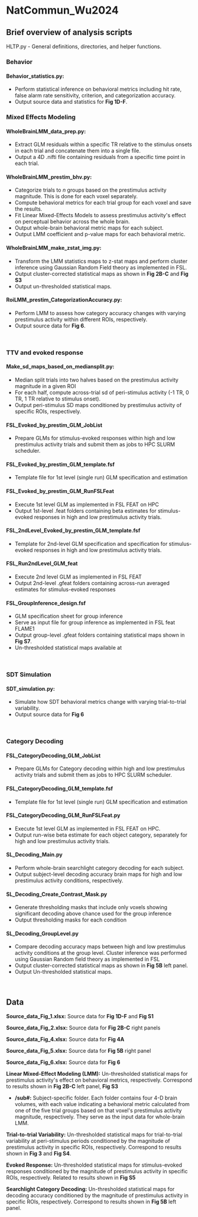 # NatCommun_Wu2024

## Brief overview of analysis scripts

HLTP.py - General definitions, directories, and helper functions.

### Behavior
#### Behavior_statistics.py:
- Perform statistical inference on behavioral metrics including hit rate, false alarm rate sensitivity, criterion, and categorization accuracy.
- Output source data and statistics for **Fig 1D-F**.

### Mixed Effects Modeling
#### WholeBrainLMM_data_prep.py:
- Extract GLM residuals within a specific TR relative to the stimulus onsets in each trial and concatenate them into a single file.
- Output a 4D .nifti file containing residuals from a specific time point in each trial.   

#### WholeBrainLMM_prestim_bhv.py:
- Categorize trials to _n_ groups based on the prestimulus activity magnitude. This is done for each voxel separately.
- Compute behavioral metrics for each trial group for each voxel and save the results.   
- Fit Linear Mixed-Effects Models to assess prestimulus activity's effect on perceptual behavior across the whole brain.
- Output whole-brain behavioral metric maps for each subject.
- Output LMM coefficient and p-value maps for each behavioral metric. 

#### WholeBrainLMM_make_zstat_img.py:
- Transform the LMM statistics maps to z-stat maps and perform cluster inference using Gaussian Random Field theory as implemented in FSL.
- Output cluster-corrected statistical maps as shown in **Fig 2B-C** and **Fig S3**
- Output un-thresholded statistical maps.
  
#### RoiLMM_prestim_CategorizationAccuracy.py:
- Perform LMM to assess how category accuracy changes with varying prestimulus activity within different ROIs, respectively.
- Output source data for **Fig 6**.
<br>

### TTV and evoked response
#### Make_sd_maps_based_on_mediansplit.py:
- Median split trials into two halves based on the prestimulus activity magnitude in a given ROI
- For each half, compute across-trial sd of peri-stimulus activity (-1 TR, 0 TR, 1 TR relative to stimulus onset).
- Output peri-stimulus SD maps conditioned by prestimulus activity of specific ROIs, respectively.   

#### FSL_Evoked_by_prestim_GLM_JobList 
- Prepare GLMs for stimulus-evoked responses within high and low prestimulus activity trials and submit them as jobs to HPC SLURM scheduler.
#### FSL_Evoked_by_prestim_GLM_template.fsf
- Template file for 1st level (single run) GLM specification and estimation
#### FSL_Evoked_by_prestim_GLM_RunFSLFeat
- Execute 1st level GLM as implemented in FSL FEAT on HPC
- Output 1st-level .feat folders containing beta estimates for stimulus-evoked responses in high and low prestimulus activity trials.
#### FSL_2ndLevel_Evoked_by_prestim_GLM_template.fsf
- Template for 2nd-level GLM specification and specification for stimulus-evoked responses in high and low prestimulus activity trials.
#### FSL_Run2ndLevel_GLM_feat
- Execute 2nd level GLM as implemented in FSL FEAT 
- Output 2nd-level .gfeat folders containing across-run averaged estimates for stimulus-evoked responses 
#### FSL_GroupInference_design.fsf
- GLM specification sheet for group inference
- Serve as input file for group inference as implemented in FSL feat FLAME1
- Output group-level .gfeat folders containing statistical maps shown in **Fig S7**.
- Un-thresholded statistical maps available at  
<br>

### SDT Simulation
#### SDT_simulation.py:                         
- Simulate how SDT behavioral metrics change with varying trial-to-trial variability.
- Output source data for **Fig 6** 
<br>

### Category Decoding
#### FSL_CategoryDecoding_GLM_JobList
- Prepare GLMs for Category decoding within high and low prestimulus activity trials and submit them as jobs to HPC SLURM scheduler. 
#### FSL_CategoryDecoding_GLM_template.fsf
- Template file for 1st level (single run) GLM specification and estimation  
#### FSL_CategoryDecoding_GLM_RunFSLFeat.py
- Execute 1st level GLM as implemented in FSL FEAT on HPC.
- Output run-wise beta estimate for each object category, separately for high and low prestimulus activity trials.
#### SL_Decoding_Main.py
- Perform whole-brain searchlight category decoding for each subject.
- Output subject-level decoding accuracy brain maps for high and low prestimulus activity conditions, respectively.    
#### SL_Decoding_Create_Contrast_Mask.py
- Generate thresholding masks that include only voxels showing significant decoding above chance used for the group inference
- Output thresholding masks for each condition
#### SL_Decoding_GroupLevel.py
- Compare decoding accuracy maps between high and low prestimulus activity conditions at the group level. Cluster inference was performed using Gaussian Random field theory as implemented in FSL 
- Output cluster-corrected statistical maps as shown in **Fig 5B** left panel. 
- Output Un-thresholded statistical maps.
<br>

## Data
**Source_data_Fig_1.xlsx:** Source data for **Fig 1D-F** and **Fig S1** <br>

**Source_data_Fig_2.xlsx:** Source data for **Fig 2B-C** right panels <br>

**Source_data_Fig_4.xlsx:** Source data for **Fig 4A** <br>

**Source_data_Fig_5.xlsx:** Source data for **Fig 5B** right panel <br>

**Source_data_Fig_6.xlsx:** Source data for **Fig 6** <br>

**Linear Mixed-Effect Modeling (LMM):** Un-thresholded statistical maps for prestimulus activity's effect on behavioral metrics, respectively. Correspond to results shown in **Fig 2B-C** left panel, **Fig S3**
- **/sub#:** Subject-specific folder. Each folder contains four 4-D brain volumes, with each value indicating a behavioral metric calculated from one of the five trial groups based on that voxel's prestimulus activity magnitude, respectively. They serve as the input data for whole-brain LMM. <br>    

**Trial-to-trial Variability:** Un-thresholded statistical maps for trial-to-trial variability at peri-stimulus periods conditioned by the magnitude of prestimulus activity in specific ROIs, respectively. Correspond to results shown in **Fig 3** and **Fig S4**.

**Evoked Response:** Un-thresholded statistical maps for stimulus-evoked responses conditioned by the magnitude of prestimulus activity in specific ROIs, respectively. Related to results shown in **Fig S5**

**Searchlight Category Decoding:**  Un-thresholded statistical maps for decoding accuracy conditioned by the magnitude of prestimulus activity in specific ROIs, respectively. Correspond to results shown in **Fig 5B** left panel.
